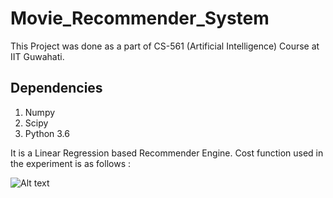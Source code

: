 # Movie_Recommender_System
This Project was done as a part of CS-561 (Artificial Intelligence) Course at IIT Guwahati.


## Dependencies
1. Numpy
2. Scipy
3. Python 3.6

It is a Linear Regression based Recommender Engine. Cost function used in the experiment is as follows :


![Alt text](http://www.holehouse.org/mlclass/16_Recommender_Systems_files/Image%20[17].png "Optional title")
